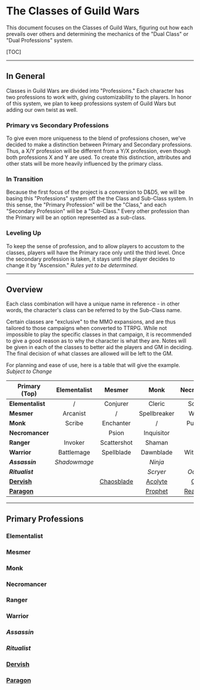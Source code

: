 # The Classes of Guild Wars

This document focuses on the Classes of Guild Wars, figuring out how each prevails over others and determining the mechanics of the "Dual Class" or "Dual Professions" system.

[TOC]

------------

## In General

Classes in Guild Wars are divided into "Professions." Each character has two professions to work with, giving customizability to the players. In honor of this system, we plan to keep professions system of Guild Wars but adding our own twist as well.

### Primary vs Secondary Professions

To give even more uniqueness to the blend of professions chosen, we've decided to make a distinction between Primary and Secondary professions. Thus, a X/Y profession will be different from a Y/X profession, even though both professions X and Y are used. To create this distinction, attributes and other stats will be more heavily influenced by the primary class.

### In Transition

Because the first focus of the project is a conversion to D&D5, we will be basing this "Professions" system off the the Class and Sub-Class system. In this sense, the "Primary Profession" will be the "Class," and each "Secondary Profession" will be a "Sub-Class." Every other profession than the Primary will be an option represented as a sub-class.

### Leveling Up

To keep the sense of profession, and to allow players to accustom to the classes, players will have the Primary race only until the third level. Once the secondary profession is taken, it stays until the player decides to change it by "Ascension." *Rules yet to be determined.*

---------

## Overview

Each class combination will have a unique name in reference - in other words, the character's class can be referred to by the Sub-Class name.

 Certain classes are "exclusive" to the MMO expansions, and are thus tailored to those campaigns when converted to TTRPG. While not impossible to play the specific classes in that campaign, it is recommended to give a good reason as to why the character is what they are. Notes will be given in each of the classes to better aid the players and GM in deciding. The final decision of what classes are allowed will be left to the GM.

For planning and ease of use, here is a table that will give the example. *Subject to Change*

| Primary (Top)      | Elementalist |      Mesmer       |      Monk      |    Necromancer    |     Ranger     |     Warrior      |   *Assassin*   | *Ritualist*  |  <u>Dervish</u>   |  <u>Paragon</u>   |
| ------------------ | :----------: | :---------------: | :------------: | :---------------: | :------------: | :--------------: | :------------: | :----------: | :---------------: | :---------------: |
| **Elementalist**   |      /       |     Conjurer      |     Cleric     |     Sorcerer      |                |                  |                | *Spritstorm* |   <u>Avatar</u>   |                   |
| **Mesmer**         |   Arcanist   |         /         |  Spellbreaker  |      Warlock      |     Rogue      |    Strategist    |    *Thief*     |    *Seer*    |                   |    <u>Bard</u>    |
| **Monk**           |    Scribe    |     Enchanter     |       /        |     Puppetier     |     Druid      |     Paladin      |                |  *Exorcist*  |   <u>Zealot</u>   |  <u>Chanter</u>   |
| **Necromancer**    |              |       Psion       |   Inquisitor   |         /         |  Witchhunter   |   Deathknight    |  *Nightblade*  |   Summoner   |   <u>Reaper</u>   |                   |
| **Ranger**         |   Invoker    |    Scattershot    |     Shaman     |                   |       /        |    Strongbow     | *Sharpshooter* |              |                   | <u>Pathfinder</u> |
| **Warrior**        |  Battlemage  |    Spellblade     |   Dawnblade    |    Witchblade     |     Hunter     |        /         | *Shadowwalker* |              |   <u>Raider</u>   |  <u>Captain</u>   |
| ***Assassin***     | *Shadowmage* |                   |    *Ninja*     |                   |   *Stalker*    |  *Blademaster*   |       /        |              |                   |                   |
| ***Ritualist***    |              |                   |    *Scryer*    |    *Occultist*    |                |                  |                |      /       | *<u>Awakened</u>* |                   |
| **<u>Dervish</u>** |              | <u>Chaosblade</u> | <u>Acolyte</u> |  <u>Cultist</u>   | <u>Tracker</u> | <u>Berserker</u> |                |              |         /         | <u>Harbinger</u>  |
| **<u>Paragon</u>** |              |                   | <u>Prophet</u> | <u>Reanimator</u> | <u>Ravager</u> |  <u>Soldier</u>  |                |              |                   |         /         |

--------

## Primary Professions

### Elementalist

### Mesmer

### Monk

### Necromancer

### Ranger

### Warrior

### *Assassin*

### *Ritualist*

### <u>Dervish</u>

### <u>Paragon</u>